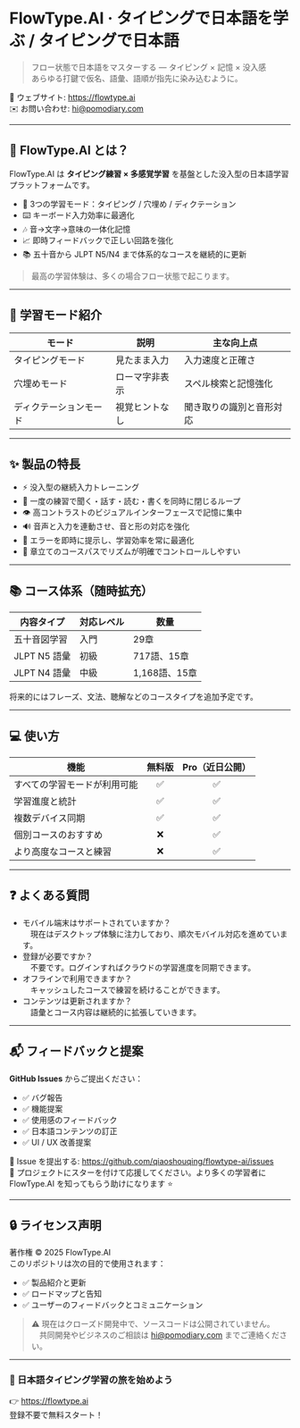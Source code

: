# FlowType.AI · タイピングで日本語を学ぶ / タイピングで日本語
> フロー状態で日本語をマスターする — タイピング × 記憶 × 没入感  
> あらゆる打鍵で仮名、語彙、語順が指先に染み込むように。

📍 ウェブサイト: https://flowtype.ai  
✉️ お問い合わせ: hi@pomodiary.com

---

## 🌊 FlowType.AI とは？

FlowType.AI は **タイピング練習 × 多感覚学習** を基盤とした没入型の日本語学習プラットフォームです。

- 🎯 3つの学習モード：タイピング / 穴埋め / ディクテーション
- ⌨️ キーボード入力効率に最適化
- 🎶 音→文字→意味の一体化記憶
- 📈 即時フィードバックで正しい回路を強化
- 📚 五十音から JLPT N5/N4 まで体系的なコースを継続的に更新

> 最高の学習体験は、多くの場合フロー状態で起こります。

---

## 🧩 学習モード紹介

| モード | 説明 | 主な向上点 |
|------|------|------|
| タイピングモード | 見たまま入力 | 入力速度と正確さ |
| 穴埋めモード | ローマ字非表示 | スペル検索と記憶強化 |
| ディクテーションモード | 視覚ヒントなし | 聞き取りの識別と音形対応 |

---

## ✨ 製品の特長

- ⚡ 没入型の継続入力トレーニング
- 🔁 一度の練習で聞く・話す・読む・書くを同時に閉じるループ
- 👁️ 高コントラストのビジュアルインターフェースで記憶に集中
- 🔊 音声と入力を連動させ、音と形の対応を強化
- 🎯 エラーを即時に提示し、学習効率を常に最適化
- 🧭 章立てのコースパスでリズムが明確でコントロールしやすい

---

## 📚 コース体系（随時拡充）

| 内容タイプ | 対応レベル | 数量 |
|--------|--------|-----|
| 五十音図学習 | 入門 | 29章 |
| JLPT N5 語彙 | 初級 | 717語、15章 |
| JLPT N4 語彙 | 中級 | 1,168語、15章 |

将来的にはフレーズ、文法、聴解などのコースタイプを追加予定です。

---

## 💻 使い方

| 機能 | 無料版 | Pro（近日公開） |
|---------|:---:|:---:|
| すべての学習モードが利用可能 | ✅ | ✅ |
| 学習進度と統計 | ✅ | ✅ |
| 複数デバイス同期 | ✅ | ✅ |
| 個別コースのおすすめ | ❌ | ✅ |
| より高度なコースと練習 | ❌ | ✅ |

---

## ❓ よくある質問

- モバイル端末はサポートされていますか？  
　現在はデスクトップ体験に注力しており、順次モバイル対応を進めています。
- 登録が必要ですか？  
　不要です。ログインすればクラウドの学習進度を同期できます。
- オフラインで利用できますか？  
　キャッシュしたコースで練習を続けることができます。
- コンテンツは更新されますか？  
　語彙とコース内容は継続的に拡張していきます。

---

## 📬 フィードバックと提案

**GitHub Issues** からご提出ください：

- ✅ バグ報告
- ✅ 機能提案
- ✅ 使用感のフィードバック
- ✅ 日本語コンテンツの訂正
- ✅ UI / UX 改善提案

📌 Issue を提出する: https://github.com/qiaoshouqing/flowtype-ai/issues  
📌 プロジェクトにスターを付けて応援してください。より多くの学習者に FlowType.AI を知ってもらう助けになります ⭐

---

## 🔒 ライセンス声明

著作権 © 2025 FlowType.AI  
このリポジトリは次の目的で使用されます：

- ✅ 製品紹介と更新
- ✅ ロードマップと告知
- ✅ ユーザーのフィードバックとコミュニケーション

> ⚠️ 現在はクローズド開発中で、ソースコードは公開されていません。  
　共同開発やビジネスのご相談は hi@pomodiary.com までご連絡ください。

---

### 🎌 日本語タイピング学習の旅を始めよう

👉 https://flowtype.ai  
登録不要で無料スタート！
